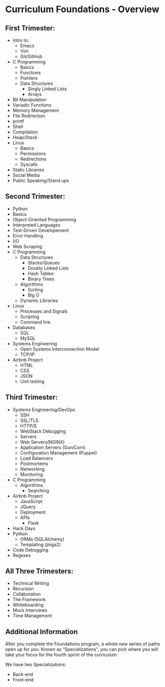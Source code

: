 # Curriculum Foundations - Overview

## First Trimester:

- Intro to: 
     - Emacs 
     - Vim 
     - Git/GitHub 
- C Programming 
     - Basics
     - Functions 
     - Pointers
     - Data Structures 
          - Singly Linked Lists 
          - Arrays 
- Bit Manipulation
- Variadic Functions 
- Memory Management
- File Redirection 
- printf 
- Shell 
- Compilation
- Heap/Stack 
- Linux 
    - Basics
    - Permissions 
    - Redirections 
    - Syscalls 
- Static Libraries 
- Social Media 
- Public Speaking/Stand ups 

## Second Trimester:

- Python 
- Basics 
- Object-Oriented Programming 
- Interpreted Languages 
- Test-Driven Developement 
- Error Handling 
- I/O
- Web Scraping 
- C Programming 
     - Data Structures 
        - Stacks/Queues 
        - Doubly Linked Lists 
        - Hash Tables 
        - Binary Trees 
     - Algorithms 
        - Sorting 
        - Big O 
     - Dynamic Libraries 
- Linux 
    - Processes and Signals 
    - Scripting 
    - Command line 
- Databases 
    - SQL 
    - MySQL 
- Systems Engineering 
    - Open Systems Interconnection Model 
    - TCP/IP 
- Airbnb Project 
    - HTML 
    - CSS 
    - JSON
    - Unit testing 
   
## Third Trimester:

- Systems Engineering/DevOps 
    - SSH 
    - SSL/TLS 
    - HTTP/S
    - WebStack Debugging 
    - Servers 
    - Web Servers(NGINX)
    - Application Servers (GuniCorn)
    - Configuration Management (Puppet)
    - Load Balancers 
    - Postmortems 
    - Networking 
    - Monitoring 
- C Programming 
    - Algorithms 
        - Searching 
- Airbnb Project 
    - JavaScript 
    - JQuery 
    - Deployment 
    - APIs
        - Flask 
- Hack Days 
- Python
    - ORMs (SQLAlchemy)
    - Templating (jinga2)
- Code Debugging 
- Regexes

## All Three Trimesters:

   - Technical Writing 
   - Recursion
   - Collaboration
   - The Framework 
   - Whiteboarding 
   - Mock Interviews 
   - Time Management 
    
## Additional Information

After you complete the Foundations program, a whole new series of paths open up for you. Known as “Specializations”, you can pick where you will take your focus for the fourth sprint of the curriculum. 

We have two Specializations: 
   - Back-end 
   - Front-end 
